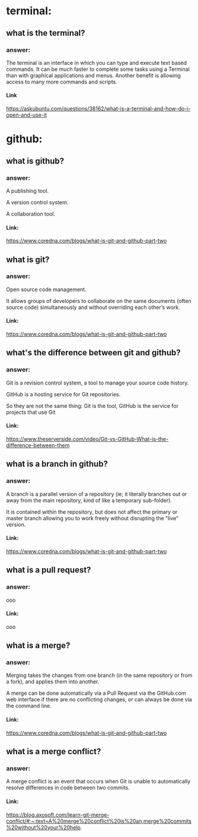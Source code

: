 # terminal:

## what is the terminal?

### answer:

The terminal is an interface in which you can type and execute text based commands.
It can be much faster to complete some tasks using a Terminal than with graphical applications and menus. Another benefit is allowing access to many more commands and scripts.

#### Link
https://askubuntu.com/questions/38162/what-is-a-terminal-and-how-do-i-open-and-use-it

# github:

## what is github?
### answer:
A publishing tool.

A version control system.

A collaboration tool.
#### Link:
https://www.coredna.com/blogs/what-is-git-and-github-part-two

## what is git?
### answer:
Open source code management.

It allows groups of developers to collaborate on the same documents (often source code) simultaneously and without overriding each other’s work. 
#### Link:
https://www.coredna.com/blogs/what-is-git-and-github-part-two

## what's the difference between git and github?
### answer:
Git is a revision control system, a tool to manage your source code history.

GitHub is a hosting service for Git repositories.

So they are not the same thing: Git is the tool, GitHub is the service for projects that use Git
#### Link:
https://www.theserverside.com/video/Git-vs-GitHub-What-is-the-difference-between-them

## what is a branch in github?
### answer:
A branch is a parallel version of a repository (ie; it literally branches out or away from the main repository, kind of like a temporary sub-folder).

It is contained within the repository, but does not affect the primary or master branch allowing you to work freely without disrupting the "live" version.
#### Link:
https://www.coredna.com/blogs/what-is-git-and-github-part-two

## what is a pull request?
### answer:
ooo
#### Link:
ooo

## what is a merge?
### answer:
Merging takes the changes from one branch (in the same repository or from a fork), and applies them into another.

A merge can be done automatically via a Pull Request via the GitHub.com web interface if there are no conflicting changes, or can always be done via the command line. 
#### Link:
https://www.coredna.com/blogs/what-is-git-and-github-part-two

## what is a merge conflict?
### answer:
A merge conflict is an event that occurs when Git is unable to automatically resolve differences in code between two commits. 
#### Link:
https://blog.axosoft.com/learn-git-merge-conflict/#:~:text=A%20merge%20conflict%20is%20an,merge%20commits%20without%20your%20help.
